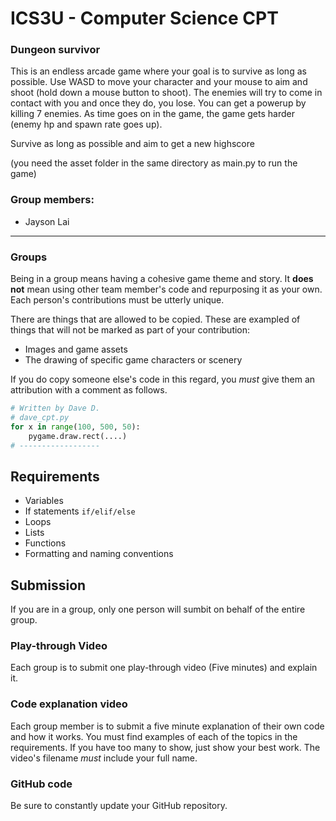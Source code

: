 # ICS3U - Computer Science CPT

### Dungeon survivor
This is an endless arcade game where your goal is to survive as long as possible. Use WASD to move your character and your mouse to aim and shoot (hold down a mouse button to shoot). The enemies will try to come in contact with you and once they do, you lose. You can get a powerup by killing 7 enemies. As time goes on in the game, the game gets harder (enemy hp and spawn rate goes up). 

Survive as long as possible and aim to get a new highscore


(you need the asset folder in the same directory as main.py to run the game)

### Group members:
- Jayson Lai


---

### Groups

Being in a group means having a cohesive game theme and story. It **does not** mean using other team member's code and repurposing it as your own. Each person's contributions must be utterly unique.

There are things that are allowed to be copied. These are exampled of things that will not be marked as part of your contribution:
- Images and game assets
- The drawing of specific game characters or scenery

If you do copy someone else's code in this regard, you *must* give them an attribution with a comment as follows.

```python
# Written by Dave D.
# dave_cpt.py
for x in range(100, 500, 50):
    pygame.draw.rect(....)
# ------------------
```

## Requirements
- Variables
- If statements `if/elif/else`
- Loops
- Lists
- Functions
- Formatting and naming conventions

## Submission
If you are in a group, only one person will sumbit on behalf of the entire group.

### Play-through Video
Each group is to submit one play-through video (Five minutes) and explain it.

### Code explanation video
Each group member is to submit a five minute explanation of their own code and how it works. You must find examples of each of the topics in the requirements. If you have too many to show, just show your best work. The video's filename *must* include your full name.

### GitHub code
Be sure to constantly update your GitHub repository.
